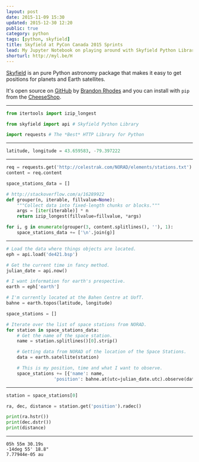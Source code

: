 ```yaml
---
layout: post
date: 2015-11-09 15:30
updated: 2015-12-30 12:20
public: true
category: python
tags: [python, skyfield]
title: Skyfield at PyCon Canada 2015 Sprints
lead: My Jupyter Notebook on playing around with Skyfield Python Library.
shorturl: http://myl.be/H
---
```


[Skyfield](http://rhodesmill.org/skyfield/ "Skyfield Python Library") is an pure Python astronomy package that makes it easy to get positions for planets and Earth satellites.

It's open source on [GitHub](https://github.com/skyfielders/python-skyfield "Skyfield GitHub Page") by [Brandon Rhodes](https://github.com/brandon-rhodes) and you can install with `pip` from the [CheeseShop](https://pypi.python.org/pypi/skyfield "Skyfield PyPi Page").

---

```python
from itertools import izip_longest

from skyfield import api # Skyfield Python Library

import requests # The *Best* HTTP Library for Python
```

---

```python
latitude, longitude = 43.659583, -79.397222
```

---

```python
req = requests.get('http://celestrak.com/NORAD/elements/stations.txt')
content = req.content

space_stations_data = []

# http://stackoverflow.com/a/16289922
def grouper(n, iterable, fillvalue=None):
    """Collect data into fixed-length chunks or blocks."""
    args = [iter(iterable)] * n
    return izip_longest(fillvalue=fillvalue, *args)

for i, g in enumerate(grouper(3, content.splitlines(), ''), 1):
    space_stations_data += ['\n'.join(g)]
```

---

```python
# Load the data where things objects are located.
eph = api.load('de421.bsp')

# Get the current time in fancy method.
julian_date = api.now()

# I want information for earth's prespective.
earth = eph['earth']

# I'm currently located at the Bahen Centre at UofT.
bahne = earth.topos(latitude, longitude)

space_stations = []

# Iterate over the list of space stations from NORAD.
for station in space_stations_data:
    # Get the name of the space station.
    name = station.splitlines()[0].strip()

    # Getting data from NORAD of the location of the Space Stations.
    data = earth.satellite(station)

    # This is my position, time and what I want to observe.
    space_stations += [{'name': name,
                  'position': bahne.at(utc=julian_date.utc).observe(data)}]
```

---

```python
station = space_stations[0]

ra, dec, distance = station.get('position').radec()

print(ra.hstr())
print(dec.dstr())
print(distance)
```

---

    05h 55m 30.19s
    -14deg 55' 18.8"
    7.77944e-05 au

